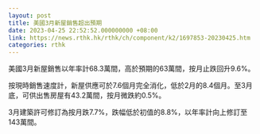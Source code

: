 ```yaml
---
layout: post
title: 美國3月新屋銷售超出預期
date: 2023-04-25 22:52:52.000000000 +08:00
link: https://news.rthk.hk/rthk/ch/component/k2/1697853-20230425.htm
categories: rthk
---
```


美國3月新屋銷售以年率計68.3萬間，高於預期的63萬間，按月止跌回升9.6%。

按現時銷售速度計，新屋供應可於7.6個月完全消化，低於2月的8.4個月。至3月底，可供出售房屋有43.2萬間，按月微跌約0.5%。

3月建築許可修訂為按月跌7.7%，跌幅低於初值的8.8%，以年率計向上修訂至143萬間。
